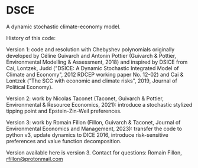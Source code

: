 # DSCE
A dynamic stochastic climate-economy model.


History of this code:

Version 1: code and resolution with Chebyshev polynomials originally developed by Céline Guivarch and Antonin Pottier (Guivarch & Pottier, Environmental Modelling & Assessment, 2018) and inspired by DSICE from Cai, Lontzek, Judd ("DSICE: A Dynamic Stochastic Integrated Model of Climate and Economy", 2012 RDCEP working paper No. 12-02) and Cai & Lontzek ("The SCC with economic and climate risks", 2019, Journal of Political Economy).

Version 2: work by Nicolas Taconet (Taconet, Guivarch & Pottier, Environmental & Resource Economics, 2021): introduce a stochastic stylized tipping point and Epstein-Zin-Weil preferences.

Version 3: work by Romain Fillon (Fillon, Guivarch & Taconet, Journal of Environmental Economics and Management, 2023): transfer the code to python v3, update dynamics to DICE 2016, introduce risk-sensitive preferences and value function decomposition.

Version available here is version 3.
Contact for questions: Romain Fillon, rfillon@protonmail.com
